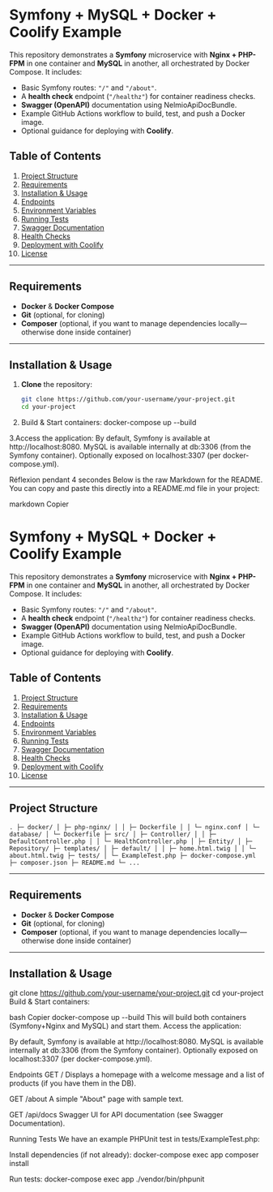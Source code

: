 # Symfony + MySQL + Docker + Coolify Example

This repository demonstrates a **Symfony** microservice with **Nginx + PHP-FPM** in one container and **MySQL** in another, all orchestrated by Docker Compose. It includes:

- Basic Symfony routes: `"/"` and `"/about"`.  
- A **health check** endpoint (`"/healthz"`) for container readiness checks.  
- **Swagger (OpenAPI)** documentation using NelmioApiDocBundle.  
- Example GitHub Actions workflow to build, test, and push a Docker image.  
- Optional guidance for deploying with **Coolify**.

## Table of Contents

1. [Project Structure](#project-structure)  
2. [Requirements](#requirements)  
3. [Installation & Usage](#installation--usage)  
4. [Endpoints](#endpoints)  
5. [Environment Variables](#environment-variables)  
6. [Running Tests](#running-tests)  
7. [Swagger Documentation](#swagger-documentation)  
8. [Health Checks](#health-checks)  
9. [Deployment with Coolify](#deployment-with-coolify)  
10. [License](#license)

---

## Requirements

- **Docker** & **Docker Compose**  
- **Git** (optional, for cloning)  
- **Composer** (optional, if you want to manage dependencies locally—otherwise done inside container)  

---

## Installation & Usage

1. **Clone** the repository:
   ```bash
   git clone https://github.com/your-username/your-project.git
   cd your-project

2. Build & Start containers:
 docker-compose up --build

3.Access the application:
  By default, Symfony is available at http://localhost:8080.
  MySQL is available internally at db:3306 (from the Symfony container).
  Optionally exposed on localhost:3307 (per docker-compose.yml).



Réflexion pendant 4 secondes
Below is the raw Markdown for the README. You can copy and paste this directly into a README.md file in your project:

markdown
Copier
# Symfony + MySQL + Docker + Coolify Example

This repository demonstrates a **Symfony** microservice with **Nginx + PHP-FPM** in one container and **MySQL** in another, all orchestrated by Docker Compose. It includes:

- Basic Symfony routes: `"/"` and `"/about"`.  
- A **health check** endpoint (`"/healthz"`) for container readiness checks.  
- **Swagger (OpenAPI)** documentation using NelmioApiDocBundle.  
- Example GitHub Actions workflow to build, test, and push a Docker image.  
- Optional guidance for deploying with **Coolify**.

## Table of Contents

1. [Project Structure](#project-structure)  
2. [Requirements](#requirements)  
3. [Installation & Usage](#installation--usage)  
4. [Endpoints](#endpoints)  
5. [Environment Variables](#environment-variables)  
6. [Running Tests](#running-tests)  
7. [Swagger Documentation](#swagger-documentation)  
8. [Health Checks](#health-checks)  
9. [Deployment with Coolify](#deployment-with-coolify)  
10. [License](#license)

---

## Project Structure

```
. ├─ docker/ │ ├─ php-nginx/ │ │ ├─ Dockerfile │ │ └─ nginx.conf │ └─ database/ │ └─ Dockerfile ├─ src/ │ ├─ Controller/ │ │ ├─ DefaultController.php │ │ └─ HealthController.php │ ├─ Entity/ │ ├─ Repository/ ├─ templates/ │ ├─ default/ │ │ ├─ home.html.twig │ │ └─ about.html.twig ├─ tests/ │ └─ ExampleTest.php ├─ docker-compose.yml ├─ composer.json ├─ README.md └─ ...
```
---

## Requirements

- **Docker** & **Docker Compose**  
- **Git** (optional, for cloning)  
- **Composer** (optional, if you want to manage dependencies locally—otherwise done inside container)  

---

## Installation & Usage

   git clone https://github.com/your-username/your-project.git
   cd your-project
Build & Start containers:

bash
Copier
docker-compose up --build
This will build both containers (Symfony+Nginx and MySQL) and start them.
Access the application:

By default, Symfony is available at http://localhost:8080.
MySQL is available internally at db:3306 (from the Symfony container).
Optionally exposed on localhost:3307 (per docker-compose.yml).

Endpoints
GET /
  Displays a homepage with a welcome message and a list of products (if you have them in the DB).

GET /about
  A simple "About" page with sample text.

GET /api/docs
Swagger UI for API documentation (see Swagger Documentation).

Running Tests
  We have an example PHPUnit test in tests/ExampleTest.php:

Install dependencies (if not already):
docker-compose exec app composer install

Run tests:
docker-compose exec app ./vendor/bin/phpunit

